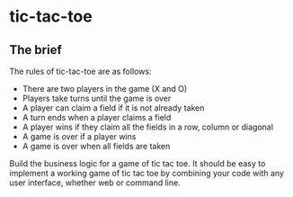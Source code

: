 # tic-tac-toe





## The brief

The rules of tic-tac-toe are as follows:

* There are two players in the game (X and O)
* Players take turns until the game is over
* A player can claim a field if it is not already taken
* A turn ends when a player claims a field
* A player wins if they claim all the fields in a row, column or diagonal
* A game is over if a player wins
* A game is over when all fields are taken

Build the business logic for a game of tic tac toe. It should be easy to implement a working game of tic tac toe by combining your code with any user interface, whether web or command line.
